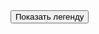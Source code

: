 <!DOCTYPE html>
<html lang="en">
<head>
    <meta charset="UTF-8">
    <meta name="viewport" content="width=device-width, initial-scale=1.0">
    <title>Warm Winds Map</title>
    <link rel="stylesheet" href="https://unpkg.com/leaflet@1.9.4/dist/leaflet.css" />
    <link rel="stylesheet" href="style.css">
    <link rel="icon" href="favicon.ico" type="image/ico">
</head>
<body>
    <div id="map"></div>
    <button class="legend-toggle" id="legend-toggle">Показать легенду</button>
    <script src="https://unpkg.com/leaflet@1.9.4/dist/leaflet.js"></script>
	<script src="leaflet.icon-material.js"></script>
	<link href="https://fonts.googleapis.com/icon?family=Material+Icons" rel="stylesheet">
	<link rel="stylesheet" href="leaflet.icon-material.css"></link>
	<link rel="stylesheet" href="Control.FullScreen.css" />
	<script src="Control.FullScreen.js"></script>
    <script src="map.js"></script>
</body>
</html>
